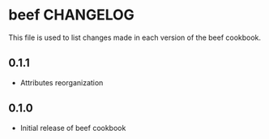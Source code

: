 beef CHANGELOG
==============

This file is used to list changes made in each version of the beef cookbook.

0.1.1
-----
- Attributes reorganization

0.1.0
-----
- Initial release of beef cookbook
